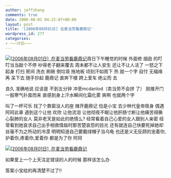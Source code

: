 ```yaml
---
author: jeffzhang
comments: true
date: 2006-08-01 04:22:07+00:00
layout: post
title: '[2006年08月01日] 在麦当劳看鹿鼎记'
wordpress_id: 277
categories:
- ———讨论———
---
```


[![[2006年08月01日]  在麦当劳看鹿鼎记](http://simg.sinajs.cn/blog7style/images/common/sg_trans.gif)](http://photo.blog.sina.com.cn/showpic.html#blogid=57f943110100046b&url=http://static8.photo.sina.com.cn/orignal/57f9431190b01079faaf7)周日下午睡觉的时候
 外面修 烟囱 的叮叮当当敲个不停
 吵得老子翻来覆去
 周末都不让人安生
 还让不让人活了
 一怒之下
 起身 打扫 房间
 洗衣 刷碗 倒垃圾 拖地板
 顷刻汗如雨下
 热
 就一个字
 自忖 无福缘 再 呆下去
 随手抄起 鹿鼎记
 直奔下楼
 跨上爱车 绝尘而 去
  
 良久 准确地说 应该是 不到五分钟
 冲至mcdanlod（卖当劳不会拼 了）
 刚推开门 
 一股寒气扑面而来
 直感到身上汗水瞬间化霜化雾
 爽啊
 也就两个字


 叫了一杯可乐
 找了个靠窗没人的座
 摊开鹿鼎记
 恰是小宝 去少林代皇帝赎身 偶遇阿珂此章
 遇到这个让他 欢欣 让他流泪 让他彻夜不眠让他肝肠寸断让他痛苦得撕心裂肺的女人
莫非老天是如此的绝情么?
  经常看着自己心爱的女人跟别人亲密
 经常看到她哀求自己出手相救情敌时那苦楚哀怨的目光
 还有就连自己快要死掉她却丝毫不为之所动的冷漠
 明明知道自己要戴绿帽子当乌龟
 也还是义无反顾的宠着你,护着你,疼着你,爱着你
 都是为了你
 阿珂

[![[2006年08月01日]  在麦当劳看鹿鼎记](http://simg.sinajs.cn/blog7style/images/common/sg_trans.gif)](http://photo.blog.sina.com.cn/showpic.html#blogid=57f943110100046b&url=http://static4.photo.sina.com.cn/orignal/57f943114bf585bb81df3)


 如果爱上一个上天注定错误的人的时候
 那样该怎么办

答案小宝给的再清楚不过了!!
